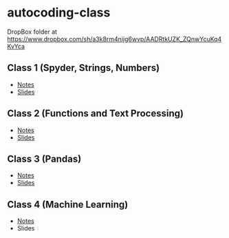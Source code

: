 autocoding-class
================

DropBox folder at https://www.dropbox.com/sh/a3k8rm4nijg6wvp/AADRtkUZK_ZQnwYcuKq4KvYca
## Class 1 (Spyder, Strings, Numbers)
* [Notes](https://github.com/ameasure/autocoding-class/blob/master/Lecture%201.docx)
* [Slides](https://github.com/ameasure/autocoding-class/blob/master/Lecture%201.pptx)

## Class 2 (Functions and Text Processing) 
* [Notes](https://github.com/ameasure/autocoding-class/blob/master/Lecture%202.docx)
* [Slides](https://github.com/ameasure/autocoding-class/blob/master/Lecture%202.pptx)

## Class 3 (Pandas)
* [Notes](http://nbviewer.ipython.org/github/ameasure/autocoding-class/blob/master/pandas%20and%20files.ipynb)
* [Slides](https://github.com/ameasure/autocoding-class/blob/master/Lecture%203.pptx)

## Class 4 (Machine Learning)
* [Notes](https://github.com/ameasure/autocoding-class/blob/master/machine%20learning.ipynb)
* Slides

